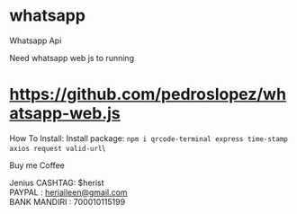 # whatsapp
Whatsapp Api

Need whatsapp web js to running
# https://github.com/pedroslopez/whatsapp-web.js

How To Install:
Install package:
```npm i qrcode-terminal express time-stamp axios request valid-url```\

Buy me Coffee

Jenius CASHTAG: $herist\
PAYPAL : heriaileen@gmail.com\
BANK MANDIRI : 700010115199
